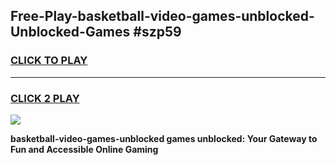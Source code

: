 
## Free-Play-basketball-video-games-unblocked-Unblocked-Games #szp59
<h3>
<a href="https://news.freeplayer.one?title=basketball-video-games-unblocked&ref=8M">CLICK TO PLAY</a></h3>
<hr>

<h3>
<a href="https://news.freeplayer.one?title=basketball-video-games-unblocked&ref=8M">CLICK 2 PLAY</a>
  
</h3>

<a href="https://news.freeplayer.one?title=basketball-video-games-unblocked&ref=8M"><img src="https://clearcache.store/games.png"></a>


**basketball-video-games-unblocked games unblocked: Your Gateway to Fun and Accessible Online Gaming**
